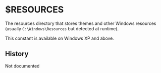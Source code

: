 # $RESOURCES

The resources directory that stores themes and other Windows resources (usually `C:\Windows\Resources` but detected at runtime).

This constant is available on Windows XP and above.

## History

Not documented